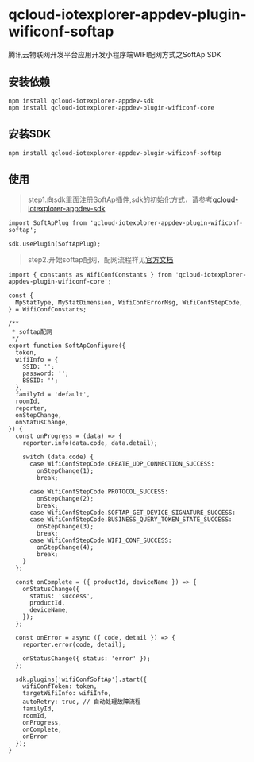 # qcloud-iotexplorer-appdev-plugin-wificonf-softap

腾讯云物联网开发平台应用开发小程序端WIFI配网方式之SoftAp SDK

## 安装依赖
```
npm install qcloud-iotexplorer-appdev-sdk
npm install qcloud-iotexplorer-appdev-plugin-wificonf-core
```

## 安装SDK

```
npm install qcloud-iotexplorer-appdev-plugin-wificonf-softap
```

## 使用

> step1.向sdk里面注册SoftAp插件,sdk的初始化方式，请参考[qcloud-iotexplorer-appdev-sdk](https://www.npmjs.com/package/qcloud-iotexplorer-appdev-sdk)
```
import SoftApPlug from 'qcloud-iotexplorer-appdev-plugin-wificonf-softap';

sdk.usePlugin(SoftApPlug);

```

> step2.开始softap配网，配网流程祥见[官方文档](https://cloud.tencent.com/document/product/1081/48406)
```
import { constants as WifiConfConstants } from 'qcloud-iotexplorer-appdev-plugin-wificonf-core';

const {
  MpStatType, MyStatDimension, WifiConfErrorMsg, WifiConfStepCode,
} = WifiConfConstants;

/**
 * softap配网
 */
export function SoftApConfigure({
  token,
  wifiInfo = {
    SSID: '';
    password: '';
    BSSID: '';
  },
  familyId = 'default',
  roomId,
  reporter,
  onStepChange,
  onStatusChange,
}) {
  const onProgress = (data) => {
    reporter.info(data.code, data.detail);

    switch (data.code) {
      case WifiConfStepCode.CREATE_UDP_CONNECTION_SUCCESS:
        onStepChange(1);
        break;

      case WifiConfStepCode.PROTOCOL_SUCCESS:
        onStepChange(2);
        break;
      case WifiConfStepCode.SOFTAP_GET_DEVICE_SIGNATURE_SUCCESS:
      case WifiConfStepCode.BUSINESS_QUERY_TOKEN_STATE_SUCCESS:
        onStepChange(3);
        break;
      case WifiConfStepCode.WIFI_CONF_SUCCESS:
        onStepChange(4);
        break;
    }
  };

  const onComplete = ({ productId, deviceName }) => {
    onStatusChange({
      status: 'success',
      productId,
      deviceName,
    });
  };

  const onError = async ({ code, detail }) => {
    reporter.error(code, detail);

    onStatusChange({ status: 'error' });
  };

  sdk.plugins['wifiConfSoftAp'].start({
    wifiConfToken: token,
    targetWifiInfo: wifiInfo,
    autoRetry: true, // 自动处理故障流程
    familyId,
    roomId,
    onProgress,
    onComplete,
    onError
  });
}

```

